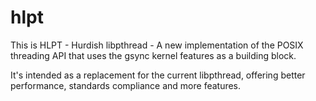 # hlpt
This is HLPT - Hurdish libpthread - A new implementation of the POSIX
threading API that uses the gsync kernel features as a building block.

It's intended as a replacement for the current libpthread, offering
better performance, standards compliance and more features.
